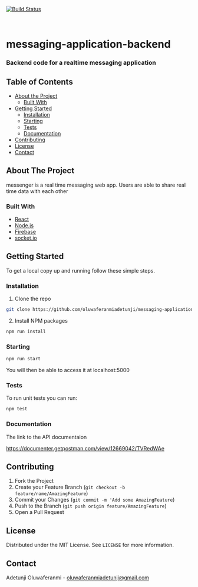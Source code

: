[![Build Status](https://travis-ci.com/oluwaferanmiadetunji/messaging-application-backend.svg?branch=master)](https://travis-ci.com/oluwaferanmiadetunji/messaging-application-backend)

<br />

# messaging-application-backend

### Backend code for a realtime messaging application

<!-- TABLE OF CONTENTS -->

## Table of Contents

-   [About the Project](#about-the-project)
    -   [Built With](#built-with)
-   [Getting Started](#getting-started)
    -   [Installation](#installation)
    -   [Starting](#starting)
    -   [Tests](#tests)
    -   [Documentation](#documentation)
-   [Contributing](#contributing)
-   [License](#license)
-   [Contact](#contact)

<!-- ABOUT THE PROJECT -->

## About The Project

messenger is a real time messaging web app. Users are able to share real time data with each other

### Built With

-   [React](https://reactjs.org/)
-   [Node.js](https://nodejs.org/en/)
-   [Firebase](https://firebase.google.com/)
-   [socket.io](https://socket.io/)

<!-- GETTING STARTED -->

## Getting Started

To get a local copy up and running follow these simple steps.

### Installation

1. Clone the repo

```sh
git clone https://github.com/oluwaferanmiadetunji/messaging-application-backend.git
```

2. Install NPM packages

```sh
npm run install
```

### Starting

```sh
npm run start
```

You will then be able to access it at localhost:5000

### Tests

To run unit tests you can run:

```sh
npm test
```

### Documentation

The link to the API documentaion

https://documenter.getpostman.com/view/12669042/TVRedWAe

<!-- CONTRIBUTING -->

## Contributing

<!--
Contributions are what make the open source community such an amazing place to be learn, inspire, and create. Any contributions you make are **greatly appreciated**.
-->

1. Fork the Project
2. Create your Feature Branch (`git checkout -b feature/name/AmazingFeature`)
3. Commit your Changes (`git commit -m 'Add some AmazingFeature`)
4. Push to the Branch (`git push origin feature/AmazingFeature`)
5. Open a Pull Request

<!-- LICENSE -->

## License

Distributed under the MIT License. See `LICENSE` for more information.

<!-- CONTACT -->

## Contact

Adetunji Oluwaferanmi - oluwaferanmiadetunji@gmail.com
